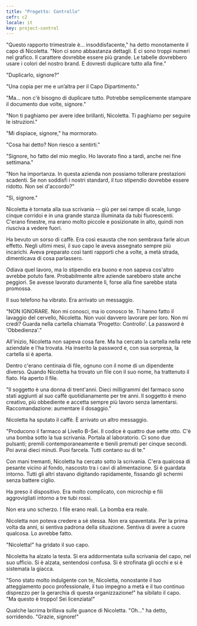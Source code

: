 ```yaml
---
title: "Progetto: Controllo"
cefr: c2
locale: it
key: project-control
---
```


"Questo rapporto trimestrale è... insoddisfacente," ha detto monotamente il capo di Nicoletta. "Non ci sono abbastanza dettagli. E ci sono troppi numeri nel grafico. Il carattere dovrebbe essere più grande. Le tabelle dovrebbero usare i colori del nostro brand. E dovresti duplicare tutto alla fine."

"Duplicarlo, signore?"

"Una copia per me e un’altra per il Capo Dipartimento."

"Ma... non c'è bisogno di duplicare tutto. Potrebbe semplicemente stampare il documento due volte, signore."

"Non ti paghiamo per avere idee brillanti, Nicoletta. Ti paghiamo per seguire le istruzioni."

"Mi dispiace, signore," ha mormorato.

"Cosa hai detto? Non riesco a sentirti."

"Signore, ho fatto del mio meglio. Ho lavorato fino a tardi, anche nei fine settimana."

"Non ha importanza. In questa azienda non possiamo tollerare prestazioni scadenti. Se non soddisfi i nostri standard, il tuo stipendio dovrebbe essere ridotto. Non sei d'accordo?"

"Sì, signore."

Nicoletta è tornata alla sua scrivania -- giù per sei rampe di scale, lungo cinque corridoi e in una grande stanza illuminata da tubi fluorescenti. C'erano finestre, ma erano molto piccole e posizionate in alto, quindi non riusciva a vedere fuori.

Ha bevuto un sorso di caffè. Era così esausta che non sembrava farle alcun effetto. Negli ultimi mesi, il suo capo le aveva assegnato sempre più incarichi. Aveva preparato così tanti rapporti che a volte, a metà strada, dimenticava di cosa parlassero.

Odiava quel lavoro, ma lo stipendio era buono e non sapeva cos'altro avrebbe potuto fare. Probabilmente altre aziende sarebbero state anche peggiori. Se avesse lavorato duramente lì, forse alla fine sarebbe stata promossa.

Il suo telefono ha vibrato. Era arrivato un messaggio.

"NON IGNORARE. Non mi conosci, ma io conosco te. Ti hanno fatto il lavaggio del cervello, Nicoletta. Non vuoi davvero lavorare per loro. Non mi credi? Guarda nella cartella chiamata 'Progetto: Controllo'. La password è 'Obbedienza'."

All'inizio, Nicoletta non sapeva cosa fare. Ma ha cercato la cartella nella rete aziendale e l'ha trovata. Ha inserito la password e, con sua sorpresa, la cartella si è aperta.

Dentro c'erano centinaia di file, ognuno con il nome di un dipendente diverso. Quando Nicoletta ha trovato un file con il suo nome, ha trattenuto il fiato. Ha aperto il file.

"Il soggetto è una donna di trent'anni. Dieci milligrammi del farmaco sono stati aggiunti al suo caffè quotidianamente per tre anni. Il soggetto è meno creativo, più obbediente e accetta sempre più lavoro senza lamentarsi. Raccomandazione: aumentare il dosaggio."

Nicoletta ha sputato il caffè. È arrivato un altro messaggio.

"Producono il farmaco al Livello B-Sei. Il codice è quattro due sette otto. C'è una bomba sotto la tua scrivania. Portala al laboratorio. Ci sono due pulsanti; premili contemporaneamente e tienili premuti per cinque secondi. Poi avrai dieci minuti. Puoi farcela. Tutti contano su di te."

Con mani tremanti, Nicoletta ha cercato sotto la scrivania. C'era qualcosa di pesante vicino al fondo, nascosto tra i cavi di alimentazione. Si è guardata intorno. Tutti gli altri stavano digitando rapidamente, fissando gli schermi senza battere ciglio.

Ha preso il dispositivo. Era molto complicato, con microchip e fili aggrovigliati intorno a tre tubi rossi.

Non era uno scherzo. I file erano reali. La bomba era reale.

Nicoletta non poteva credere a sé stessa. Non era spaventata. Per la prima volta da anni, si sentiva padrona della situazione. Sentiva di avere a cuore qualcosa. Lo avrebbe fatto.

"Nicoletta!" ha gridato il suo capo.

Nicoletta ha alzato la testa. Si era addormentata sulla scrivania del capo, nel suo ufficio. Si è alzata, sentendosi confusa. Si è strofinata gli occhi e si è sistemata la giacca.

"Sono stato molto indulgente con te, Nicoletta, nonostante il tuo atteggiamento poco professionale, il tuo impegno a metà e il tuo continuo disprezzo per la gerarchia di questa organizzazione!" ha sibilato il capo. "Ma questo è troppo! Sei licenziata!"

Qualche lacrima brillava sulle guance di Nicoletta. "Oh..." ha detto, sorridendo. "Grazie, signore!"